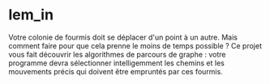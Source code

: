 # lem_in

Votre colonie de fourmis doit se déplacer d'un point à un autre. Mais comment faire pour que cela prenne le moins de temps possible ? Ce projet vous fait découvrir les algorithmes de parcours de graphe : votre programme devra sélectionner intelligemment les chemins et les mouvements précis qui doivent être empruntés par ces fourmis.
